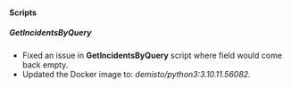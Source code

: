 
#### Scripts

##### GetIncidentsByQuery

- Fixed an issue in **GetIncidentsByQuery** script where field would come back empty.
- Updated the Docker image to: *demisto/python3:3.10.11.56082*.